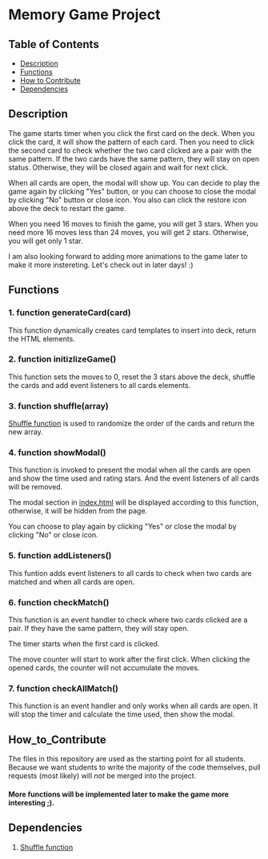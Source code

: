 # Memory Game Project

## Table of Contents
* [Description](#Description)
* [Functions](#Functions)
* [How to Contribute](#How_to_Contribute)
* [Dependencies](#Dependencies)

## Description
The game starts timer when you click the first card on the deck. When you click the card, it will show the pattern of each card. Then you need to click the second card to check whether the two card clicked are a pair with the same pattern. If the two cards have the same pattern, they will stay on open status. Otherwise, they will be closed again and wait for next click. 

When all cards are open, the modal will show up. You can decide to play the game again by clicking "Yes" button, or you can choose to close the modal by clicking "No" button or close icon. You also can click the restore icon above the deck to restart the game. 

When you need 16 moves to finish the game, you will get 3 stars. When you need more 16 moves less than 24 moves, you will get 2 stars. Otherwise, you will get only 1 star.

I am also looking forward to adding more animations to the game later to make it more instereting. Let's check out in later days! :)

## Functions
### 1. function generateCard(card)

This function dynamically creates card templates to insert into deck, return the HTML elements.

### 2. function initizlizeGame()

This function sets the moves to 0, reset the 3 stars above the deck, shuffle the cards and add event listeners to all cards elements.

### 3. function shuffle(array) 
[Shuffle function](http://stackoverflow.com/a/2450976) is used to randomize the order of the cards and return the new array.

### 4. function showModal() 

This function is invoked to present the modal when all the cards are open and show the time used and rating stars. And the event listeners of all cards will be removed. 

The modal section in [index.html](https://github.com/S1014711679/Memory-Game/blob/master/fend-project-memory-game-master/index.html) will be displayed according to this function, otherwise, it will be hidden from the page.

You can choose to play again by clicking "Yes" or close the modal by clicking "No" or close icon.

### 5. function addListeners()

This funtion adds event listeners to all cards to check when two cards are matched and when all cards are open.

### 6. function checkMatch() 

This function is an event handler to check where two cards clicked are a pair. If they have the same pattern, they will stay open. 

The timer starts when the first card is clicked. 

The move counter will start to work after the first click. When clicking the opened cards, the counter will not accumulate the moves.

### 7. function checkAllMatch() 

This function is an event handler and only works when all cards are open. It will stop the timer and calculate the time used, then show the modal.

## How_to_Contribute

The files in this repository are used as the starting point for all students. Because we want students to write the majority of the code themselves, pull requests (most likely) will _not_ be merged into the project.

#### More functions will be implemented later to make the game more interesting ;).

## Dependencies
1.  [Shuffle function](http://stackoverflow.com/a/2450976)


